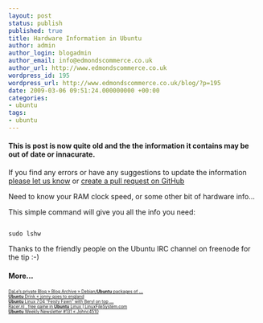 ```yaml
---
layout: post
status: publish
published: true
title: Hardware Information in Ubuntu
author: admin
author_login: blogadmin
author_email: info@edmondscommerce.co.uk
author_url: http://www.edmondscommerce.co.uk
wordpress_id: 195
wordpress_url: http://www.edmondscommerce.co.uk/blog/?p=195
date: 2009-03-06 09:51:24.000000000 +00:00
categories:
- ubuntu
tags:
- ubuntu
---
```

<div class="oldpost"><h4>This is post is now quite old and the the information it contains may be out of date or innacurate.</h4>
<p>
If you find any errors or have any suggestions to update the information <a href="http://edmondscommerce.github.io/contact-us/index.html">please let us know</a>
or <a href="https://github.com/edmondscommerce/edmondscommerce.github.io">create a pull request on GitHub</a>
</p>
</div>
Need to know your RAM clock speed, or some other bit of hardware info...

This simple command will give you all the info you need:

```

sudo lshw

```

Thanks to the friendly people on the Ubuntu IRC channel on freenode for the tip :-)<h4>More...</h4>
			<div style="font-size: .6em;"><a href="http://www.wgdd.de/?p=60" rel="nofollow">DaLe’s private Blog » Blog Archive » Debian/<b>Ubuntu</b> packages of <b>...</b></a><br><a href="http://jonnyengland.wordpress.com/2009/03/03/ubuntu-drink/" rel="nofollow"><b>Ubuntu</b> Drink « jonny goes to england</a><br><a href="http://linuxfilesystem.com/uncategorized/ubuntu-linux-704-feisty-fawn-with-beryl-on-top" rel="nofollow"><b>Ubuntu</b> Linux 7.04 “Feisty Fawn” with Beryl on top <b>...</b></a><br><a href="http://linuxfilesystem.com/uncategorized/racernl-free-game-in-ubuntu-linux" rel="nofollow">Racer.nl , free game in <b>Ubuntu</b> Linux | LinuxFileSystem.com</a><br><a href="http://johnc4510.wordpress.com/2009/03/01/ubuntu-weekly-newsletter-131/" rel="nofollow"><b>Ubuntu</b> Weekly Newsletter #131 « Johnc4510</a><br></div>
